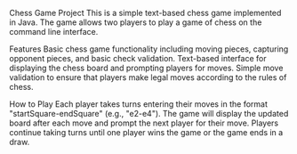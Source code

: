 Chess Game Project
This is a simple text-based chess game implemented in Java. The game allows two players to play a game of chess on the command line interface.

Features
Basic chess game functionality including moving pieces, capturing opponent pieces, and basic check validation.
Text-based interface for displaying the chess board and prompting players for moves.
Simple move validation to ensure that players make legal moves according to the rules of chess.

How to Play
Each player takes turns entering their moves in the format "startSquare-endSquare" (e.g., "e2-e4").
The game will display the updated board after each move and prompt the next player for their move.
Players continue taking turns until one player wins the game or the game ends in a draw.
